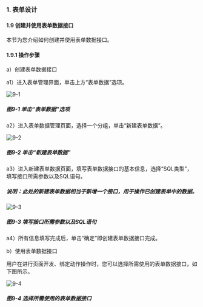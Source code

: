 ### 1. 表单设计

#### 1.9 创建并使用表单数据接口

本节为您介绍如何创建并使用表单数据接口。

#### 1.9.1 操作步骤

a）创建表单数据接口

a1）进入表单管理界面，单击上方“表单数据”选项。

![9-1](https://www.feisuanyz.com/fspage/czzn/tablesj/tablesj_8_1.png)

##### 图9-1 单击“表单数据”选项

a2）进入表单数据管理页面，选择一个分组，单击“新建表单数据”。

![9-2](https://www.feisuanyz.com/fspage/czzn/tablesj/tablesj_8_2.png)

##### 图9-2 单击“新建表单数据”

a3）进入新建表单数据页面，填写表单数据接口的基本信息，选择“SQL类型”，填写接口所需参数以及SQL语句。

##### 说明：此处的新建表单数据相当于新增一个接口，用于操作已创建表单中的数据。

![9-3](https://www.feisuanyz.com/fspage/czzn/tablesj/tablesj_8_3.png)

##### 图9-3 填写接口所需参数以及SQL语句

a4）所有信息填写完成后，单击“确定”即创建表单数据接口完成。

b）使用表单数据接口

用户在进行页面开发、绑定动作操作时，您可以选择所需使用的表单数据接口，如下图所示。

![9-4](https://www.feisuanyz.com/fspage/czzn/tablesj/tablesj_9_1.png)

##### 图9-4 选择所需使用的表单数据接口
